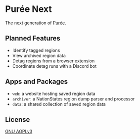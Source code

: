 # Purée Next

The next generation of [Purée](https://github.com/esfalsa/puree).

## Planned Features

- Identify tagged regions
- View archived region data
- Detag regions from a browser extension
- Coordinate detag runs with a Discord bot

## Apps and Packages

- `web`: a website hosting saved region data
- `archiver`: a NationStates region dump parser and processor
- `data`: a shared collection of saved region data

## License

[GNU AGPLv3](./LICENSE)
